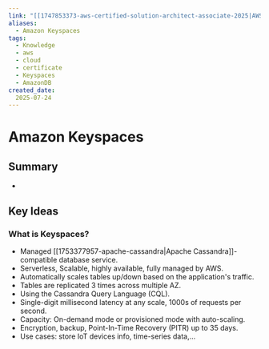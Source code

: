 ```yaml
---
link: "[[1747853373-aws-certified-solution-architect-associate-2025|AWS Certified Solution Architect Associate 2025]]"
aliases: 
  - Amazon Keyspaces
tags:
  - Knowledge
  - aws
  - cloud
  - certificate
  - Keyspaces
  - AmazonDB
created_date:
  2025-07-24
---
```

# Amazon Keyspaces
## Summary
- 

## Key Ideas
### What is Keyspaces?
- Managed [[1753377957-apache-cassandra|Apache Cassandra]]-compatible database service.
- Serverless, Scalable, highly available, fully managed by AWS.
- Automatically scales tables up/down based on the application's traffic.
- Tables are replicated 3 times across multiple AZ.
- Using the Cassandra Query Language (CQL).
- Single-digit millisecond latency at any scale, 1000s of requests per second.
- Capacity: On-demand mode or provisioned mode with auto-scaling.
- Encryption, backup, Point-In-Time Recovery (PITR) up to 35 days.
- Use cases: store IoT devices info, time-series data,...

